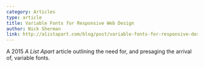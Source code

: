 ```yaml
---
category: Articles
type: article
title: Variable Fonts for Responsive Web Design
author: Nick Sherman
link: http://alistapart.com/blog/post/variable-fonts-for-responsive-design
---
```

A 2015 _A List Apart_ article outlining the need for, and presaging the arrival of, variable fonts. 
